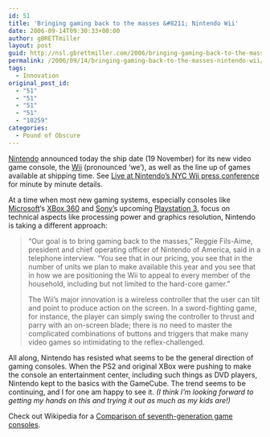 ```yaml
---
id: 51
title: 'Bringing gaming back to the masses &#8211; Nintendo Wii'
date: 2006-09-14T09:30:33+00:00
author: gBRETTmiller
layout: post
guid: http://nsl.gbrettmiller.com/2006/bringing-gaming-back-to-the-masses-nintendo-wii
permalink: /2006/09/14/bringing-gaming-back-to-the-masses-nintendo-wii/
tags:
  - Innovation
original_post_id:
  - "51"
  - "51"
  - "51"
  - "51"
  - "10259"
categories:
  - Pound of Obscure
---
```

[Nintendo](http://www.nintendo.com "Nintendo") announced today the ship date (19 November) for its new video game console, the [Wii](http://wii.nintendo.com "Nintendo Wii") (pronounced &#8216;we&#8217;), as well as the line up of games available at shipping time. See [Live at Nintendo&#8217;s NYC Wii press conference](http://www.engadget.com/2006/09/14/live-at-nintendos-nyc-wii-press-conference/ "Engadget - Live at Nintendo's NYC Wii press conference") for minute by minute details.

At a time when most new gaming systems, especially consoles like [Microsoft](http://www.microsoft.com "Microsoft")&#8216;s [XBox 360](http://nsl.gbrettmiller.com/www.xbox.com "Xbox.com Home") and [Sony&#8217;](http://www.sony.com/index.php "Sony USA")s upcoming [Playstation 3](http://www.us.playstation.com/PS3/default.html "PlayStation.com - PLAYSTATION 3 - Highlights"), focus on technical aspects like processing power and graphics resolution, Nintendo is taking a different approach:

<blockquote cite="http://www.nytimes.com/2006/09/14/technology/14game.html?ex=1315886400&#038;en=6ecd7ab6ece6fd67&#038;ei=5088&#038;partner=rssnyt&#038;emc=rss" title="New Product by Nintendo for Holidays - New York Times">
  <p>
    “Our goal is to bring gaming back to the masses,” Reggie Fils-Aime, president and chief operating officer of Nintendo of America, said in a telephone interview. “You see that in our pricing, you see that in the number of units we plan to make available this year and you see that in how we are positioning the Wii to appeal to every member of the household, including but not limited to the hard-core gamer.”
  </p>
  
  <p>
    The Wii’s major innovation is a wireless controller that the user can tilt and point to produce action on the screen. In a sword-fighting game, for instance, the player can simply swing the controller to thrust and parry with an on-screen blade; there is no need to master the complicated combinations of buttons and triggers that make many video games so intimidating to the reflex-challenged.
  </p>
</blockquote>

All along, Nintendo has resisted what seems to be the general direction of gaming consoles. When the PS2 and original XBox were pushing to make the console an entertainment center, including such things as DVD players, Nintendo kept to the basics with the GameCube. The trend seems to be continuing, and I for one am happy to see it. _(I think I&#8217;m looking forward to getting my hands on this and trying it out as much as my kids are!)_

Check out Wikipedia for a [Comparison of seventh-generation game consoles](http://en.wikipedia.org/wiki/Comparison_of_seventh-generation_game_consoles "Wikipedia - Comparison of seventh generation game consoles").